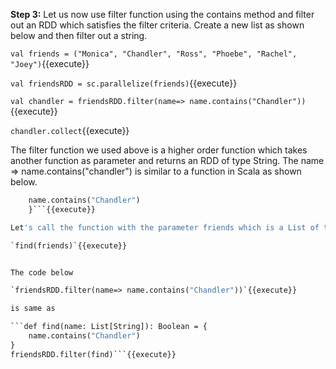 **Step 3:** Let us now use filter function using the contains method and filter out an RDD which satisfies the filter criteria. Create a new list as shown below and then filter out a string.

`val friends = ("Monica", "Chandler", "Ross", "Phoebe", "Rachel", "Joey")`{{execute}} 

`val friendsRDD = sc.parallelize(friends)`{{execute}} 

`val chandler = friendsRDD.filter(name=> name.contains("Chandler"))`{{execute}} 

`chandler.collect`{{execute}} 


The filter function we used above is a higher order function which takes another function as parameter and returns an RDD of type String. The name => name.contains("chandler") is similar to a function in Scala as shown below.

```def find(name: List[String]): Boolean = {
	name.contains("Chandler")
	}```{{execute}} 

Let's call the function with the parameter friends which is a List of type String.

`find(friends)`{{execute}} 


The code below 

`friendsRDD.filter(name=> name.contains("Chandler"))`{{execute}} 

is same as

```def find(name: List[String]): Boolean = {
	name.contains("Chandler")
}
friendsRDD.filter(find)```{{execute}} 

